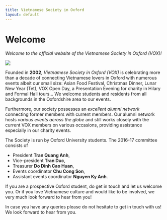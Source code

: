 ```yaml
---
title: Vietnamese Society in Oxford
layout: default
---
```


# Welcome

*Welcome to the official website of the Vietnamese Society in Oxford (VOX)!*

<img src="{{site.baseurl}}/assets/pics/logo-small.png">

Founded in **2002**, *Vietnamese Society in Oxford (VOX)* is celebrating more than a decade of connecting Vietnamese lovers in Oxford
with numerous events albeit our small size: Asian Food Festival, Christmas Dinner,
Lunar New Year (Tet), VOX Open Day, a Presentation Evening for charity in Hilary and Formal Hall tours...
We welcome students and residents from all backgrounds in the Oxfordshire area to our events.

Furthermore, our society possesses an *excellent alumni network* connecting former members
with current members. Our alumni network hosts *various events across the globe* and still works
closely with the current VOX members on various occasions, providing assistance especially in our
charity events.

The Society is run by Oxford University students. The 2016-17 committee consists of
- President **Tran Quang Anh**,
- Vice-president **Tran Duc**,
- Treasurer **Do Dinh Cao Huan**,
- Events coordinator **Chu Cong Son**,
- Assistant events coordinator **Nguyen Ky Anh**.

If you are a prospective Oxford student, do get in touch and let us welcome you. Or if you love Vietnamese culture and would like to be involved, we very much look forward to hear from you!

In case you have any queries please do not hesitate to get in touch with us! We look forward to hear from you.
